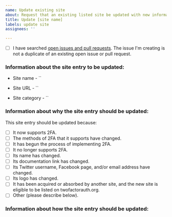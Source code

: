 ```yaml
---
name: Update existing site
about: Request that an existing listed site be updated with new information.
title: Update [site name]
labels: update site
assignees: ''

---
```


<!-- Before submitting this issue, please update the title to include the name of the site to be updated. 
Submit a single issue for each site to be updated.
Check the box below before submitting your issue to verify that you have already checked for duplicate open issues and pull requests relating to your request. -->

- [ ] I have searched [open issues and pull requests](https://github.com/2factorauth/twofactorauth/issues?q=is%3Aopen). The issue I'm creating is not a duplicate of an existing open issue or pull request.

### Information about the site entry to be updated: ###
<!-- Name of the site, as currently listed on twofactorauth.org -->
* Site name - ``

<!-- Link to the main page of the site, as currently listed on twofactorauth.org -->
* Site URL - ``

<!-- Category of the site, as currently listed on twofactorauth.org -->
* Site category - ``

### Information about why the site entry should be updated: ###
This site entry should be updated because:
- [ ] It now supports 2FA.
- [ ] The methods of 2FA that it supports have changed.
- [ ] It has begun the process of implementing 2FA.
- [ ] It no longer supports 2FA.
- [ ] Its name has changed.
- [ ] Its documentation link has changed.
- [ ] Its Twitter username, Facebook page, and/or email address have changed.
- [ ] Its logo has changed.
- [ ] It has been acquired or absorbed by another site, and the new site is eligible to be listed on twofactorauth.org.
- [ ] Other (please describe below).

### Information about how the site entry should be updated: ###
<!-- List the specific changes to the site entry that should be made below.
For example, if a site now supports 2FA, list the methods of 2FA the site now supports.
Please include any supporting documentation for the changes as well, such as official documentation links or announcement blog posts.
If no public-facing documentation is available, please include screenshots of the changes. -->
